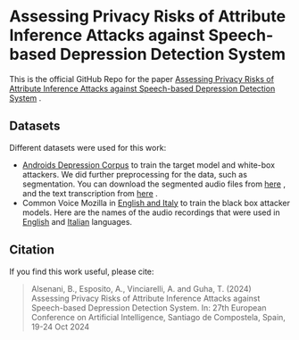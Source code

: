 # Assessing Privacy Risks of Attribute Inference Attacks against Speech-based Depression Detection System

This is the official GitHub Repo for the paper [Assessing Privacy Risks of Attribute Inference Attacks against Speech-based Depression Detection System](https://www.dropbox.com/scl/fi/hcrlhatrcrxx02j8co8sv/ecai_attribute_attack.pdf?rlkey=43t3bvq1oj8n99mjn17b6hcyp&st=r5rwbk5v&dl=0) . 

## Datasets

Different datasets were used for this work:

* [Androids Depression Corpus](https://github.com/androidscorpus/data?tab=readme-ov-file) to train the target model and white-box attackers. We did further preprocessing for the data, such as segmentation. You can download the segmented audio files from [here](https://www.dropbox.com/scl/fi/pyno24ypl5g3n0c56dec1/segmentation.zip?rlkey=j1zsqoa3r381yo0ik4gyus0qs&st=hwbzvf88&dl=0) , and the text transcription from [here](https://www.dropbox.com/scl/fi/giymtkphvgq5eds88bmph/text-transcription.zip?rlkey=bapiuy4gh07zxa9enwackrpyt&st=oxp3kak6&dl=0) .
* Common Voice Mozilla in [English and Italy](https://commonvoice.mozilla.org/en/datasets) to train the black box attacker models. Here are the names of the audio recordings that were used in [English](https://www.dropbox.com/scl/fi/4owx5impep0tccwtut805/english.zip?rlkey=y4s7kjlu5lzdmkxoac731wz4u&st=q0hkslop&dl=0) and [Italian](https://www.dropbox.com/scl/fi/gdatoaw3f30cjb6fggg0u/italy.zip?rlkey=2qnvzbeqwn3z08va5acivt7wj&st=wdpobzs0&dl=0) languages.




## Citation

If you find this work useful, please cite:

> Alsenani, B., Esposito, A., Vinciarelli, A.  and Guha, T.  (2024) Assessing Privacy Risks of Attribute Inference Attacks against Speech-based Depression Detection System. In: 27th European Conference on Artificial Intelligence, Santiago de Compostela, Spain, 19-24 Oct 2024
